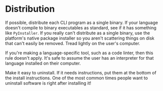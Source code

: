 # Distribution

If possible, distribute each CLI program as a single binary. If your language doesn't compile to binary executables as standard, see if it has something like `PyInstaller`. If you really can't distribute as a single binary, use the platform's native package installer so you aren't scattering things on disk that can't easily be removed. Tread lightly on the user's computer.

If you're making a language-specific tool, such as a code linter, then this rule doesn't apply. It's safe to assume the user has an interpreter for that language installed on their computer.

Make it easy to uninstall. If it needs instructions, put them at the bottom of the install instructions. One of the most common times people want to uninstall software is right after installing it!
